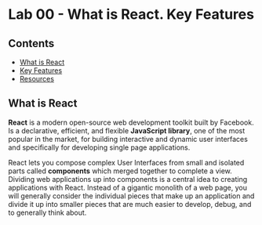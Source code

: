 # Lab 00 - What is React. Key Features

## Contents

* [What is React](#what-is-react)
* [Key Features](#key-features)
* [Resources](#resources)

## What is React

**React** is a modern open-source web development toolkit built by Facebook. Is a declarative, efficient, and flexible **JavaScript library**, one of the most popular in the market, for building interactive and dynamic user interfaces and specifically for developing single page applications.

React lets you compose complex User Interfaces from small and isolated parts called **components** which merged together to complete a view. Dividing web applications up into components is a central idea to creating applications with React. Instead of a gigantic monolith of a web page, you will generally consider the individual pieces that make up an application and divide it up into smaller pieces that are much easier to develop, debug, and to generally think about.

